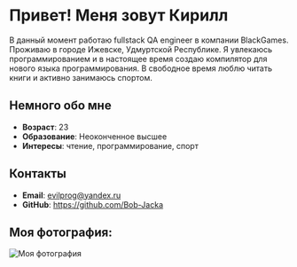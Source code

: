 # Привет! Меня зовут Кирилл

В данный момент работаю fullstack QA engineer в компании BlackGames. Проживаю в городе Ижевске, Удмуртской Республике. Я увлекаюсь программированием и в настоящее время создаю компилятор для нового языка программирования. В свободное время люблю читать книги и активно занимаюсь спортом.

## Немного обо мне

- **Возраст**: 23
- **Образование**: Неоконченное высшее
- **Интересы**: чтение, программирование, спорт

## Контакты

- **Email**: evilprog@yandex.ru
- **GitHub**: https://github.com/Bob-Jacka

## Моя фотография:

![Моя фотография](2_к_32.jpg)